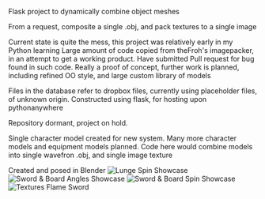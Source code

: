 Flask project to dynamically combine object meshes

From a request, composite a single .obj, and pack textures to a single image

Current state is quite the mess, this project was relatively early in my Python learning
Large amount of code copied from theFroh's imagepacker, in an attempt to get a working product.
Have submitted Pull request for bug found in such code.
Really a proof of concept, further work is planned, including refined OO style, and large custom library of models

Files in the database refer to dropbox files, currently using placeholder files, of unknown origin.
Constructed using flask, for hosting upon pythonanywhere

Repository dormant, project on hold.

Single character model created for new system. 
Many more character models and equipment models planned.
Code here would combine models into single wavefron .obj, and single image texture

Created and posed in Blender
![Lunge Spin Showcase](http://i.imgur.com/4CIRCGL.gif)
![Sword & Board Angles Showcase](http://i.imgur.com/i7QxDrI.gif)
![Sword & Board Spin Showcase](http://i.imgur.com/ZFjKTcR.gif)
![Textures Flame Sword](http://i.imgur.com/rUw8gvl.gif)
